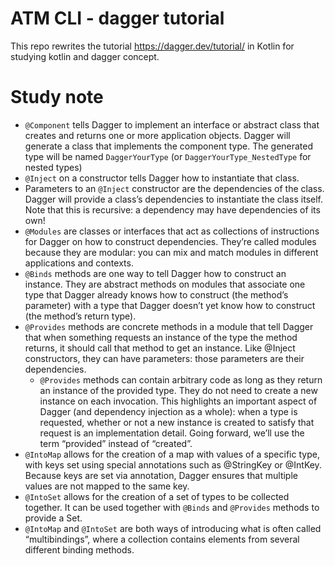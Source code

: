 ATM CLI - dagger tutorial
=====
This repo rewrites the tutorial https://dagger.dev/tutorial/ in Kotlin for studying kotlin and dagger concept. 

Study note
=====
- `@Component` tells Dagger to implement an interface or abstract class that creates and returns one or more application objects.
Dagger will generate a class that implements the component type. The generated type will be named `DaggerYourType` (or `DaggerYourType_NestedType` for nested types)
- `@Inject` on a constructor tells Dagger how to instantiate that class.
- Parameters to an `@Inject` constructor are the dependencies of the class. Dagger will provide a class’s dependencies to instantiate the class itself. Note that this is recursive: a dependency may have dependencies of its own!
- `@Modules` are classes or interfaces that act as collections of instructions for Dagger on how to construct dependencies. They’re called modules because they are modular: you can mix and match modules in different applications and contexts.
- `@Binds` methods are one way to tell Dagger how to construct an instance. They are abstract methods on modules that associate one type that Dagger already knows how to construct (the method’s parameter) with a type that Dagger doesn’t yet know how to construct (the method’s return type).
- `@Provides` methods are concrete methods in a module that tell Dagger that when something requests an instance of the type the method returns, it should call that method to get an instance. Like @Inject constructors, they can have parameters: those parameters are their dependencies.
  - `@Provides` methods can contain arbitrary code as long as they return an instance of the provided type. They do not need to create a new instance on each invocation.
    This highlights an important aspect of Dagger (and dependency injection as a whole): when a type is requested, whether or not a new instance is created to satisfy that request is an implementation detail. Going forward, we’ll use the term “provided” instead of “created”.
- `@IntoMap` allows for the creation of a map with values of a specific type, with keys set using special annotations such as @StringKey or @IntKey. Because keys are set via annotation, Dagger ensures that multiple values are not mapped to the same key.
- `@IntoSet` allows for the creation of a set of types to be collected together. It can be used together with `@Binds` and `@Provides` methods to provide a Set<ReturnType>.
- `@IntoMap` and `@IntoSet` are both ways of introducing what is often called “multibindings”, where a collection contains elements from several different binding methods.
